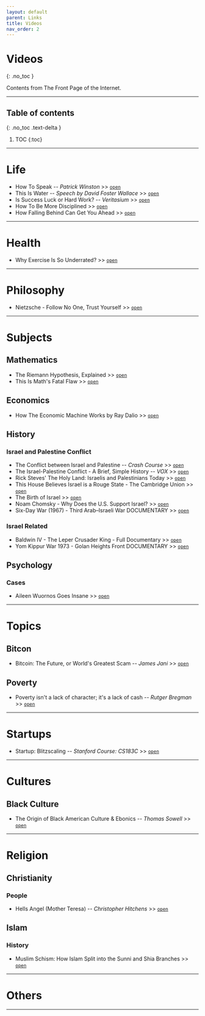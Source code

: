```yaml
---
layout: default
parent: Links
title: Videos
nav_order: 2
---
```


# Videos
{: .no_toc }

Contents from The Front Page of the Internet.

---

## Table of contents
{: .no_toc .text-delta }

1. TOC
{:toc}

---

# Life

- How To Speak -- *Patrick Winston* >> [`open`](https://www.youtube.com/watch?v=Unzc731iCUY)
- This Is Water -- *Speech by David Foster Wallace* >> [`open`](https://fs.blog/2012/04/david-foster-wallace-this-is-water/)
- Is Success Luck or Hard Work? -- *Veritasium* >> [`open`](https://www.youtube.com/watch?v=3LopI4YeC4I)
- How To Be More Disciplined >> [`open`](https://www.youtube.com/watch?v=cPn3UOt1lxw)
- How Falling Behind Can Get You Ahead >> [`open`](https://www.youtube.com/watch?v=BQ2_BwqcFsc)

---

# Health

- Why Exercise Is So Underrated? >> [`open`](https://www.youtube.com/watch?v=DsVzKCk066g)

---

# Philosophy

- Nietzsche - Follow No One, Trust Yourself >> [`open`](https://www.youtube.com/watch?v=e-k7b8Zmh70)

---

# Subjects

## Mathematics

- The Riemann Hypothesis, Explained >> [`open`](https://www.youtube.com/watch?v=zlm1aajH6gY)
- This Is Math's Fatal Flaw >> [`open`](https://www.youtube.com/watch?v=HeQX2HjkcNo)

## Economics

- How The Economic Machine Works by Ray Dalio >> [`open`](https://www.youtube.com/watch?v=PHe0bXAIuk0)

## History

### Israel and Palestine Conflict

- The Conflict between Israel and Palestine -- *Crash Course* >> [`open`](https://www.youtube.com/watch?v=1wo2TLlMhiw)
- The Israel-Palestine Conflict - A Brief, Simple History -- *VOX* >> [`open`](https://www.youtube.com/watch?v=iRYZjOuUnlU)
- Rick Steves' The Holy Land: Israelis and Palestinians Today >> [`open`](https://www.youtube.com/watch?v=wg1unr6eNpQ)
- This House Believes Israel is a Rouge State - The Cambridge Union >> [`open`](https://www.youtube.com/watch?v=jjkivkkZYNo)
- The Birth of Israel >> [`open`](https://topdocumentaryfilms.com/birth-of-israel/)
- Noam Chomsky - Why Does the U.S. Support Israel? >> [`open`](https://www.youtube.com/watch?v=lUQ_0MubbcM)
- Six-Day War (1967) - Third Arab–Israeli War DOCUMENTARY >> [`open`](https://www.youtube.com/watch?v=hHqJ6pgdE-c)

### Israel Related

- Baldwin IV - The Leper Crusader King - Full Documentary >> [`open`](https://www.youtube.com/watch?v=3Iv4glbNKSs)
- Yom Kippur War 1973 - Golan Heights Front DOCUMENTARY >> [`open`](https://www.youtube.com/watch?v=dmDaB81MEQ0)

## Psychology

### Cases

- Aileen Wuornos Goes Insane >> [`open`](https://www.youtube.com/watch?v=yFBcjII3QAE)

---

# Topics

## Bitcon

- Bitcoin: The Future, or World's Greatest Scam -- *James Jani* >> [`open`](https://youtu.be/4ByO8ym-iF8)

## Poverty

- Poverty isn't a lack of character; it's a lack of cash -- *Rutger Bregman* >> [`open`](https://youtu.be/ydKcaIE6O1k)

---

# Startups

- Startup: Blitzscaling -- *Stanford Course: CS183C* >> [`open`](https://www.youtube.com/watch?v=s3RrVmv5WwA&list=PL11qn6zM2Y3Z5NkvLhVmkTuwvgLO06-9u)

---

# Cultures

## Black Culture

- The Origin of Black American Culture & Ebonics -- *Thomas Sowell* >> [`open`](https://www.youtube.com/watch?v=FT4NQ9D0M6w)

---

# Religion

## Christianity

### People

- Hells Angel (Mother Teresa) -- *Christopher Hitchens* >> [`open`](https://www.youtube.com/watch?v=NJG-lgmPvYA)

## Islam

### History

- Muslim Schism: How Islam Split into the Sunni and Shia Branches >> [`open`](https://www.youtube.com/watch?v=-85dXjgMiSU)

---

# Others

---
